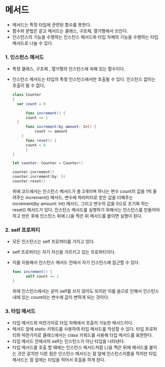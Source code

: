 # 메서드

- 메서드는 특정 타입에 관련된 함수를 뜻한다.
- 함수와 문법은 같고 메서드는 클래스, 구조체, 열거형에서 쓰인다. 
- 인스턴스의 기능을 수행하는 인스턴스 메서드와 타입 자체의 기능을 수행하는 타입 메서드로 나눌 수 있다.

### 1. 인스턴스 메서드

- 특정 클래스, 구조체 , 열거형의 인스턴스에 속해 있는 함수이다. 

- 인스턴스 메서드는 타입의 특정 인스턴스에서만 호출될 수 있다. 인스턴스 없이는 호출이 될 수 없다,

  ```swift
  class Counter 
  { 
  	var count = 0 
    
    	func increment() { 
  		count += 1 
  	} 
    	func increment(by amount: Int) { 
        	count += amount 
      } 
    	func reset() { 
      	count = 0 
    	} 
  }

  let counter: Counter = Counter()

  counter.increment()
  counter.increment(by: 5)
  counter.reset()
  ```

  위에 코드에서는 인스턴스 메서드가 총 3개이며 하나는 변수 count의 값을 1씩 올려주는 increment() 메서드, 변수에 파라미터로 받은 값을 더해주는 increment(by amount: Int) 메서드, 그리고 변수의 값을 0으로 초기화 하는 reset() 메서드가 있다.  인스턴스 메서드를 실행하기 위해서는 인스턴스를 만들어야 하고 만든 후에 인스턴스 뒤에 (.)을 찍은 뒤 메서드를 붙이면 실행이 된다.

### 2. self 프로퍼티

- 모든 인스턴스는 self 프로퍼티를 가지고 있다.

- self 프로퍼티는 자기 자신을 가르키고 있는 프로퍼티이다.

- 이를 이용해서 인스턴스 메서드 안에서 자기 인스턴스에 접근할 수 있다.

  ```swift
  func increment() { 
    	self.count += 1 
  }
  ```

  위에 인스턴스에서는 굳이 self를 쓰지 않아도 되지만 이를 씀으로 인해서 인스턴스 내에 있는 count라는 변수에 값이 변하게 되는 것이다.

### 3. 타입 메서드

- 타입 메서드와 마찬가지로 타입 자체에서 호출이 가능한 메서드이다.
- 메서드 앞에 static 키워드를 사용하여 타입 메서드를 작성할 수 있다. 타입 프로퍼티와 마찬가지로 클래스에서는 class 키워드를 사용해 타입 메서드를 표현한다.
- 타입 메서드 안에서의 self는 인스턴스가 아닌 타입을 나타낸다.
- 타입 메서드를 호출 할 때에는 인스턴스 메서드처럼 (.)을 찍은 뒤에 메서드를 붙이는 것은 같지만 다른 점은 인스턴스 메서드는 점 앞에 인스턴스이름을 적지만 타입 메서드는 점 앞에는 타입을 적어서 호출을 하게 된다.


